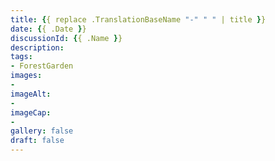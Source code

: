 ```yaml
---
title: {{ replace .TranslationBaseName "-" " " | title }}
date: {{ .Date }}
discussionId: {{ .Name }}
description: 
tags: 
- ForestGarden
images: 
- 
imageAlt:
- 
imageCap:
- 
gallery: false
draft: false
---
```


